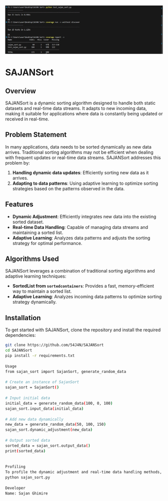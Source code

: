 ![Algorithm Visualization](images/sort.jpg)
# SAJANSort

## Overview

SAJANSort is a dynamic sorting algorithm designed to handle both static datasets and real-time data streams. It adapts to new incoming data, making it suitable for applications where data is constantly being updated or received in real-time.

## Problem Statement

In many applications, data needs to be sorted dynamically as new data arrives. Traditional sorting algorithms may not be efficient when dealing with frequent updates or real-time data streams. SAJANSort addresses this problem by:

1. **Handling dynamic data updates**: Efficiently sorting new data as it arrives.
2. **Adapting to data patterns**: Using adaptive learning to optimize sorting strategies based on the patterns observed in the data.

## Features

- **Dynamic Adjustment**: Efficiently integrates new data into the existing sorted dataset.
- **Real-time Data Handling**: Capable of managing data streams and maintaining a sorted list.
- **Adaptive Learning**: Analyzes data patterns and adjusts the sorting strategy for optimal performance.

## Algorithms Used

SAJANSort leverages a combination of traditional sorting algorithms and adaptive learning techniques:

- **SortedList from `sortedcontainers`**: Provides a fast, memory-efficient way to maintain a sorted list.
- **Adaptive Learning**: Analyzes incoming data patterns to optimize sorting strategy dynamically.

## Installation

To get started with SAJANSort, clone the repository and install the required dependencies:

```sh
git clone https://github.com/54J4N/SAJANSort
cd SAJANSort
pip install -r requirements.txt

Usage
from sajan_sort import SajanSort, generate_random_data

# Create an instance of SajanSort
sajan_sort = SajanSort()

# Input initial data
initial_data = generate_random_data(100, 0, 100)
sajan_sort.input_data(initial_data)

# Add new data dynamically
new_data = generate_random_data(50, 100, 150)
sajan_sort.dynamic_adjustment(new_data)

# Output sorted data
sorted_data = sajan_sort.output_data()
print(sorted_data)


Profiling
To profile the dynamic adjustment and real-time data handling methods, run the following commands:
python sajan_sort.py

Developer
Name: Sajan Ghimire


